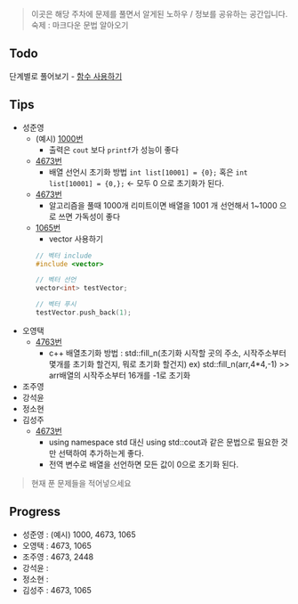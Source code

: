 > 이곳은 해당 주차에 문제를 풀면서 알게된 노하우 / 정보를 공유하는 공간입니다.
> 숙제 : 마크다운 문법 알아오기

## Todo

단계별로 풀어보기 - [함수 사용하기](https://www.acmicpc.net/step/5)

## Tips

- 성준영
    - (예시) [1000번](https://github.com/sungjunyoung/algorithm-study/blob/master/week_1/1000_junyoung.cpp)
        - 출력은 `cout` 보다 `printf`가 성능이 좋다
    - [4673번](https://github.com/sungjunyoung/algorithm-study/blob/master/week_1/4673_junyoung.cpp)
        - 배열 선언시 초기화 방법 `int list[10001] = {0};` 혹은 `int list[10001] = {0,};` <- 모두 0 으로 초기화가 된다.
    - [4673번](https://github.com/sungjunyoung/algorithm-study/blob/master/week_1/4673_junyoung.cpp)
        - 알고리즘을 풀때 1000개 리미트이면 배열을 1001 개 선언해서 1~1000 으로 쓰면 가독성이 좋다
    - [1065번](https://github.com/sungjunyoung/algorithm-study/blob/master/week_1/1065_junyoung.cpp)
        - vector 사용하기
        ```cpp
        // 벡터 include
        #include <vector>
        
        // 벡터 선언
        vector<int> testVector;
        
        // 벡터 푸시
        testVector.push_back(1);
        ```
- 오영택
	- [4763번](https://github.com/sungjunyoung/algorithm-study/blob/master/week_1/4763_teki.cpp)
		- c++ 배열초기화 방법 : std::fill_n(초기화 시작할 곳의 주소, 시작주소부터 몇개를 초기화 할건지, 뭐로 초기화 할건지)
		ex) std::fill_n(arr,4*4,-1) >> arr배열의 시작주소부터 16개를 -1로 초기화
- 조주영
- 강석윤
- 정소현
- 김성주
    - [4673번](https://github.com/sungjunyoung/algorithm-study/blob/master/week_1/4673_tjdwn9410.cpp)
        - using namespace std 대신 using std::cout과 같은 문법으로 필요한 것만 선택하여 추가하는게 좋다.
        - 전역 변수로 배열을 선언하면 모든 값이 0으로 초기화 된다.

> 현재 푼 문제들을 적어넣으세요

## Progress


- 성준영 : (예시) 1000, 4673, 1065
- 오영택 : 4673, 1065
- 조주영 : 4673, 2448
- 강석윤 :
- 정소현 :
- 김성주 : 4673, 1065
